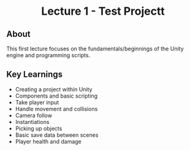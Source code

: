 <h1 align="center">Lecture 1 - Test Projectt</h1>

<h2>About</h2>
This first lecture focuses on the fundamentals/beginnings of the Unity engine and programming scripts.

<h2>Key Learnings</h2>

- Creating a project within Unity
- Components and basic scripting
- Take player input
- Handle movement and collisions
- Camera follow
- Instantiations
- Picking up objects
- Basic save data between scenes
- Player health and damage
